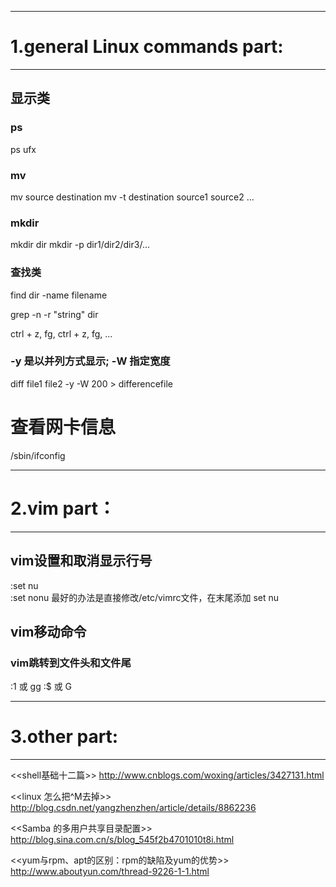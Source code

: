 
----------------------------------------------------------------------------------------------------
# 1.general Linux commands part:
----------------------------------------------------------------------------------------------------

## 显示类
### ps
ps ufx

### mv
mv source destination
mv -t destination source1 source2 ...

### mkdir
mkdir dir
mkdir -p dir1/dir2/dir3/...

### 查找类
find dir -name filename

grep -n -r "string" dir


ctrl + z, fg, ctrl + z, fg, ...

### -y 是以并列方式显示; -W 指定宽度
diff file1 file2 -y -W 200 > differencefile


# 查看网卡信息
/sbin/ifconfig

----------------------------------------------------------------------------------------------------
# 2.vim part：
----------------------------------------------------------------------------------------------------
## vim设置和取消显示行号
:set nu  
:set nonu
最好的办法是直接修改/etc/vimrc文件，在末尾添加
set nu

## vim移动命令
### vim跳转到文件头和文件尾
:1 或 gg
:$ 或 G


----------------------------------------------------------------------------------------------------
# 3.other part:
----------------------------------------------------------------------------------------------------
<<shell基础十二篇>>
http://www.cnblogs.com/woxing/articles/3427131.html

<<linux 怎么把^M去掉>> 
http://blog.csdn.net/yangzhenzhen/article/details/8862236

<<Samba 的多用户共享目录配置>>
http://blog.sina.com.cn/s/blog_545f2b4701010t8i.html

<<yum与rpm、apt的区别：rpm的缺陷及yum的优势>>
http://www.aboutyun.com/thread-9226-1-1.html
